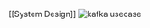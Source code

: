 [[System Design]]
![kafka usecase](https://substackcdn.com/image/fetch/w_848,c_limit,f_auto,q_auto:good,fl_lossy/https%3A%2F%2Fsubstack-post-media.s3.amazonaws.com%2Fpublic%2Fimages%2F540cd170-0fde-4ba0-8451-8b145e4c5b38_1280x1664.gif)






